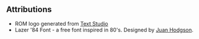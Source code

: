 ## Attributions

- ROM logo generated from <a href="https://www.textstudio.com/">Text Studio</a>
- Lazer '84 Font - a free font inspired in 80's. Designed by [Juan Hodgson](https://www.behance.net/gallery/31261857/LAZER-84-Free-Font).
